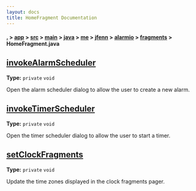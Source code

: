 ```yaml
---
layout: docs
title: HomeFragment Documentation
---
```

#### [.](./../../../../../../../../index) > [app](./../../../../../../../index) > [src](./../../../../../../index) > [main](./../../../../../index) > [java](./../../../../index) > [me](./../../../index) > [jfenn](./../../index) > [alarmio](./../index) > [fragments](./index) > **HomeFragment.java**

## [invokeAlarmScheduler](https://github.com/fennifith/Alarmio/blob/master/app/src/main/java/me/jfenn/alarmio/fragments/HomeFragment.java#L244)

**Type:** `private` `void`

Open the alarm scheduler dialog to allow the user to create 
a new alarm. 












## [invokeTimerScheduler](https://github.com/fennifith/Alarmio/blob/master/app/src/main/java/me/jfenn/alarmio/fragments/HomeFragment.java#L270)

**Type:** `private` `void`

Open the timer scheduler dialog to allow the user to start 
a timer. 












## [setClockFragments](https://github.com/fennifith/Alarmio/blob/master/app/src/main/java/me/jfenn/alarmio/fragments/HomeFragment.java#L279)

**Type:** `private` `void`

Update the time zones displayed in the clock fragments pager. 












